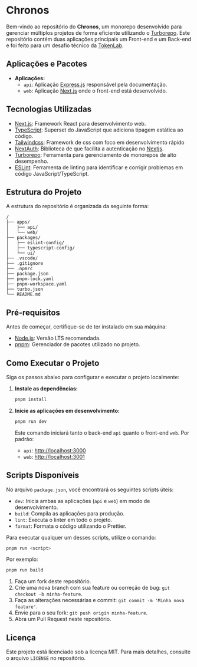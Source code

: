 # Chronos

Bem-vindo ao repositório do **Chronos**, um monorepo desenvolvido para gerenciar múltiplos projetos de forma eficiente utilizando o [Turborepo](https://turbo.build/). Este repositório contém duas aplicações principais um Front-end e um Back-end e foi feito para um desafio técnico da [TokenLab](https://www.tokenlab.com.br/pt/home).

## Aplicações e Pacotes

- **Aplicações:**
  - `api`: Aplicação [Express.js](https://expressjs.com/) responsável pela documentação.
  - `web`: Aplicação [Next.js](https://nextjs.org/) onde o front-end está desenvolvido.

## Tecnologias Utilizadas

- [Next.js](https://nextjs.org/): Framework React para desenvolvimento web.
- [TypeScript](https://www.typescriptlang.org/): Superset do JavaScript que adiciona tipagem estática ao código.
- [Tailwindcss](https://tailwindcss.com/): Framework de css com foco em desenvolvimento rápido
- [NextAuth](https://next-auth.js.org/): Biblioteca de que facilita a autenticação no [Nextjs](https://nextjs.org/).
- [Turborepo](https://turbo.build/): Ferramenta para gerenciamento de monorepos de alto desempenho.
- [ESLint](https://eslint.org/): Ferramenta de linting para identificar e corrigir problemas em código JavaScript/TypeScript.

## Estrutura do Projeto

A estrutura do repositório é organizada da seguinte forma:

```
/
├── apps/
│   ├── api/
│   └── web/
├── packages/
│   ├── eslint-config/
│   ├── typescript-config/
│   └── ui/
├── .vscode/
├── .gitignore
├── .npmrc
├── package.json
├── pnpm-lock.yaml
├── pnpm-workspace.yaml
├── turbo.json
└── README.md
```

## Pré-requisitos

Antes de começar, certifique-se de ter instalado em sua máquina:

- [Node.js](https://nodejs.org/en/): Versão LTS recomendada.
- [pnpm](https://pnpm.io/): Gerenciador de pacotes utilizado no projeto.

## Como Executar o Projeto

Siga os passos abaixo para configurar e executar o projeto localmente:

1. **Instale as dependências:**
   ```bash
   pnpm install
   ```

2. **Inicie as aplicações em desenvolvimento:**
   ```bash
   pnpm run dev
   ```

   Este comando iniciará tanto o back-end `api` quanto o front-end `web`. Por padrão:

   - `api`: [http://localhost:3000](http://localhost:3000)
   - `web`: [http://localhost:3001](http://localhost:3001)

## Scripts Disponíveis

No arquivo `package.json`, você encontrará os seguintes scripts úteis:

- `dev`: Inicia ambas as aplicações (`api` e `web`) em modo de desenvolvimento.
- `build`: Compila as aplicações para produção.
- `lint`: Executa o linter em todo o projeto.
- `format`: Formata o código utilizando o Prettier.

Para executar qualquer um desses scripts, utilize o comando:

```bash
pnpm run <script>
```

Por exemplo:

```bash
pnpm run build
```

1. Faça um fork deste repositório.
2. Crie uma nova branch com sua feature ou correção de bug: `git checkout -b minha-feature`.
3. Faça as alterações necessárias e commit: `git commit -m 'Minha nova feature'`.
4. Envie para o seu fork: `git push origin minha-feature`.
5. Abra um Pull Request neste repositório.

## Licença

Este projeto está licenciado sob a licença MIT. Para mais detalhes, consulte o arquivo `LICENSE` no repositório.